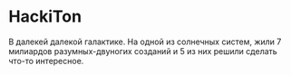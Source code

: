 # HackiTon
В далекей далекой галактике. На одной из солнечных систем, жили 7 милиардов разумных-двуногих созданий и 5 из них решили сделать что-то интересное.
